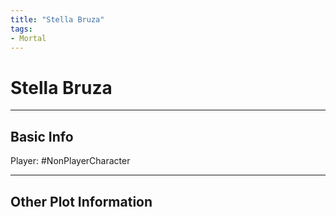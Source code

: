 ```yaml
---
title: "Stella Bruza"
tags:
- Mortal
---
```


# Stella Bruza
---
## Basic Info
Player: #NonPlayerCharacter 

---

## Other Plot Information
